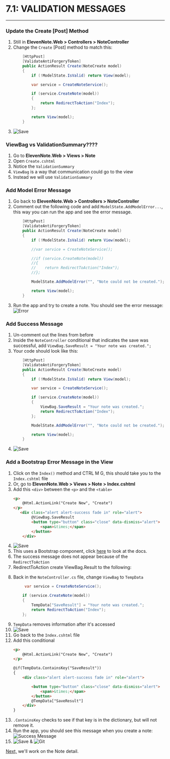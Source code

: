 # 7.1: VALIDATION MESSAGES
---
### Update the Create [Post] Method
1. Still in **ElevenNote.Web > Controllers > NoteController**
2. Change the `Create` [Post] method to match this:
    ```cs
        [HttpPost]
        [ValidateAntiForgeryToken]
        public ActionResult Create(NoteCreate model)
        {
            if (!ModelState.IsValid) return View(model);

            var service = CreateNoteService();

            if (service.CreateNote(model))
            {
                return RedirectToAction("Index");
            };

            return View(model);
        }    
    ```
2. ![Save](/assets/font-awesome-save.png)

### ViewBag vs ValidationSummary????
1. Go to **ElevenNote.Web > Views > Note**
2. Open `Create.cshtml`
3. Notice the `ValidationSummary`
4. `ViewBag` is a way that communication could go to the view
5. Instead we will use `ValidationSummary`
<!-- TODO - Does this make sense? -->

### Add Model Error Message
1. Go back to **ElevenNote.Web > Controllers > NoteController**
2. Comment out the following code and add `ModelState.AddModelError...`, this way you can run the app and see the error message.
    ```cs
        [HttpPost]
        [ValidateAntiForgeryToken]
        public ActionResult Create(NoteCreate model)
        {
            if (!ModelState.IsValid) return View(model);

            //var service = CreateNoteService();

            //if (service.CreateNote(model))
            //{
            //    return RedirectToAction("Index");
            //};

            ModelState.AddModelError("", "Note could not be created.");

            return View(model);
        }    
    ```
2. Run the app and try to create a note. You should see the error message:
![Error](/assets/7.1-A.png)

### Add Success Message
1. Un-comment out the lines from before
2. Inside the `NoteController` conditional that indicates the save was successful, add `ViewBag.SaveResult = "Your note was created.";`
3. Your code should look like this:
    ```cs
        [HttpPost]
        [ValidateAntiForgeryToken]
        public ActionResult Create(NoteCreate model)
        {
            if (!ModelState.IsValid) return View(model);            

            var service = CreateNoteService();

            if (service.CreateNote(model))
            {
                ViewBag.SaveResult = "Your note was created.";
                return RedirectToAction("Index");
            };

            ModelState.AddModelError("", "Note could not be created.");

            return View(model);
        }    
    ```
4. ![Save](/assets/font-awesome-save.png)

### Add a Bootstrap Error Message in the View
1. Click on the `Index()` method and CTRL M G, this should take you to the `Index.cshtml` file
2. Or, go to **ElevenNote.Web > Views > Note > Index.cshtml**
3. Add this `<div>` between the `<p>` and the `<table>`
    ```html
    <p>
        @Html.ActionLink("Create New", "Create")
    </p>
       <div class="alert alert-success fade in" role="alert">
            @ViewBag.SaveResult
            <button type="button" class="close" data-dismiss="alert">
                <span>&times;</span>
            </button>
        </div>    
    ```
4. ![Save](/assets/font-awesome-save.png)
5. This uses a Bootstrap component, click [here](https://getbootstrap.com/docs/3.3/components/#alerts) to look at the docs.
6. The success message does not appear because of the `RedirectToAction`
7. RedirectToAction create ViewBag.Result to the following:
<!-- TODO - huh? -->
8. Back in the `NoteController.cs` file, change `ViewBag` to `TempData`
    ```cs
         var service = CreateNoteService();

        if (service.CreateNote(model))
        {
            TempData["SaveResult"] = "Your note was created.";
            return RedirectToAction("Index");
        };
    ```
9. `TempData` removes information after it's accessed
10. ![Save](/assets/font-awesome-save.png) 
11. Go back to the `Index.cshtml` file
12. Add this conditional
    ```html
    <p>
        @Html.ActionLink("Create New", "Create")
    </p>

    @if(TempData.ContainsKey("SaveResult"))
    {
        <div class="alert alert-success fade in" role="alert">

            <button type="button" class="close" data-dismiss="alert">
                <span>&times;</span>
            </button>
            @TempData["SaveResult"]
        </div>
    }
    ```
13. `.ContainsKey` checks to see if that key is in the dictionary, but will not remove it.
14. Run the app, you should see this message when you create a note:
![Success Message](/assets/7.1-B.png)
15. ![Save](/assets/font-awesome-save.png) & ![Git](/assets/devicons_github_badge.png)

[Next,](/8-NoteDetail/8.0-NoteDetail.md) we'll work on the Note detail.


